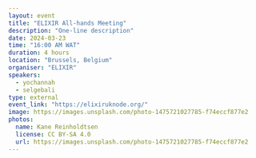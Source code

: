 ```yaml
---
layout: event
title: "ELIXIR All-hands Meeting"
description: "One-line description"
date: 2024-03-23
time: "16:00 AM WAT"
duration: 4 hours
location: "Brussels, Belgium"
organiser: "ELIXIR"
speakers:
  - yochannah
  - selgebali
type: external
event_link: "https://elixiruknode.org/"
image: https://images.unsplash.com/photo-1475721027785-f74eccf877e2
photos:
  name: Kane Reinholdtsen
  license: CC BY-SA 4.0
  url: https://images.unsplash.com/photo-1475721027785-f74eccf877e2
---
```

